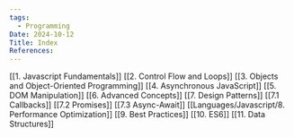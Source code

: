 ```yaml
---
tags:
  - Programming
Date: 2024-10-12
Title: Index
References:
---
```

[[1. Javascript Fundamentals]]
[[2. Control Flow and Loops]]
[[3. Objects and Object-Oriented Programming]]
[[4. Asynchronous JavaScript]]
[[5. DOM Manipulation]]
[[6. Advanced Concepts]]
[[7. Design Patterns]]
	[[7.1 Callbacks]]
	[[7.2 Promises]]
	[[7.3 Async-Await]]
[[Languages/Javascript/8. Performance Optimization]]
[[9. Best Practices]]
[[10. ES6]]
[[11. Data Structures]]